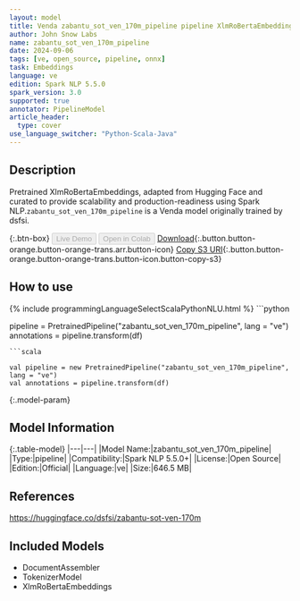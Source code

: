 ```yaml
---
layout: model
title: Venda zabantu_sot_ven_170m_pipeline pipeline XlmRoBertaEmbeddings from dsfsi
author: John Snow Labs
name: zabantu_sot_ven_170m_pipeline
date: 2024-09-06
tags: [ve, open_source, pipeline, onnx]
task: Embeddings
language: ve
edition: Spark NLP 5.5.0
spark_version: 3.0
supported: true
annotator: PipelineModel
article_header:
  type: cover
use_language_switcher: "Python-Scala-Java"
---
```


## Description

Pretrained XlmRoBertaEmbeddings, adapted from Hugging Face and curated to provide scalability and production-readiness using Spark NLP.`zabantu_sot_ven_170m_pipeline` is a Venda model originally trained by dsfsi.

{:.btn-box}
<button class="button button-orange" disabled>Live Demo</button>
<button class="button button-orange" disabled>Open in Colab</button>
[Download](https://s3.amazonaws.com/auxdata.johnsnowlabs.com/public/models/zabantu_sot_ven_170m_pipeline_ve_5.5.0_3.0_1725596424963.zip){:.button.button-orange.button-orange-trans.arr.button-icon}
[Copy S3 URI](s3://auxdata.johnsnowlabs.com/public/models/zabantu_sot_ven_170m_pipeline_ve_5.5.0_3.0_1725596424963.zip){:.button.button-orange.button-orange-trans.button-icon.button-copy-s3}

## How to use



<div class="tabs-box" markdown="1">
{% include programmingLanguageSelectScalaPythonNLU.html %}
```python

pipeline = PretrainedPipeline("zabantu_sot_ven_170m_pipeline", lang = "ve")
annotations =  pipeline.transform(df)   

```
```scala

val pipeline = new PretrainedPipeline("zabantu_sot_ven_170m_pipeline", lang = "ve")
val annotations = pipeline.transform(df)

```
</div>

{:.model-param}
## Model Information

{:.table-model}
|---|---|
|Model Name:|zabantu_sot_ven_170m_pipeline|
|Type:|pipeline|
|Compatibility:|Spark NLP 5.5.0+|
|License:|Open Source|
|Edition:|Official|
|Language:|ve|
|Size:|646.5 MB|

## References

https://huggingface.co/dsfsi/zabantu-sot-ven-170m

## Included Models

- DocumentAssembler
- TokenizerModel
- XlmRoBertaEmbeddings